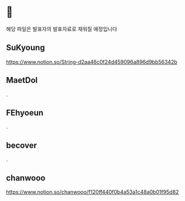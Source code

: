 # :seedling:
해당 파일은 발표자의 발표자료로 채워질 예정입니다


## SuKyoung 
https://www.notion.so/String-d2aa46c0f24d459096a896d9bb56342b

## MaetDol 
.

## FEhyoeun
.

## becover
.

## chanwooo
https://www.notion.so/chanwooo/f120ff440f0b4a53a1c48a0b01f95d82
